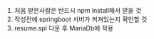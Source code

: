 1. 처음 받은사람은 반드시 npm install해서 받을 것
2. 작성전에 springboot 서버가 켜져있는지 확인할 것
3. resume.spl 다운 후 MariaDb에 적용

